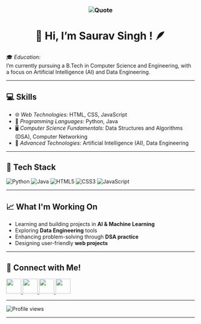 <h3 align="center"> 
  
  ![Quote](https://quotes-github-readme.vercel.app/api?type=horizontal&theme=radical)
</h3>

<h1 align="center">
  👋 Hi, I’m Saurav Singh !
  <span style="display:inline-block; animation: spin 4s linear infinite;">🪶</span>
</h1>

🎓 *Education:*  
I’m currently pursuing a B.Tech in Computer Science and Engineering, with a focus on Artificial Intelligence (AI) and Data Engineering.

---

## 💻 Skills

- 🌐 *Web Technologies:* HTML, CSS, JavaScript  
- 🐍 *Programming Languages:* Python, Java  
- 🖥 *Computer Science Fundamentals:* Data Structures and Algorithms (DSA), Computer Networking  
- 🤖 *Advanced Technologies:* Artificial Intelligence (AI), Data Engineering  

---

## 🎨 Tech Stack

![Python](https://img.shields.io/badge/Python-3776AB?style=for-the-badge&logo=python&logoColor=white)
![Java](https://img.shields.io/badge/Java-ED8B00?style=for-the-badge&logo=openjdk&logoColor=white)
![HTML5](https://img.shields.io/badge/HTML5-E34F26?style=for-the-badge&logo=html5&logoColor=white)
![CSS3](https://img.shields.io/badge/CSS3-1572B6?style=for-the-badge&logo=css3&logoColor=white)
![JavaScript](https://img.shields.io/badge/JavaScript-F7DF1E?style=for-the-badge&logo=javascript&logoColor=black)

---

## 📈 What I'm Working On

-  Learning and building projects in **AI & Machine Learning**  
-  Exploring **Data Engineering** tools
-  Enhancing problem-solving through **DSA practice**  
-  Designing user-friendly **web projects**

---

## 🚀 Connect with Me!

<p align="left">
  <a href="https://www.linkedin.com/in/saurav-singh-258839269/" target="_blank">
    <img src="https://img.icons8.com/color/48/linkedin.png" width="40" height="40"/>
  </a>
  <a href="https://github.com/Sauravsinghhh" target="_blank">
    <img src="https://github.githubassets.com/images/modules/logos_page/GitHub-Mark.png" width="40" height="40" />
  </a>
  <a href="https://www.instagram.com/sauravvv28" target="_blank">
    <img src="https://img.icons8.com/fluency/48/instagram-new.png" width="40" height="40"/>
  </a>
  <a href="https://www.youtube.com/@SauravSingh-cp8dd" target="_blank">
    <img src="https://img.icons8.com/color/48/youtube-play.png" width="40" height="40"/>
  </a>
</p>

---

![Profile views](https://komarev.com/ghpvc/?username=arpita-mahapatra&label=Profile%20Views&color=0e75b6&style=flat)

---

<!--
*arpita-mahapatra/arpita-mahapatra* is a ✨ special ✨ repository because its README.md (this file) appears on your GitHub profile.
-->
